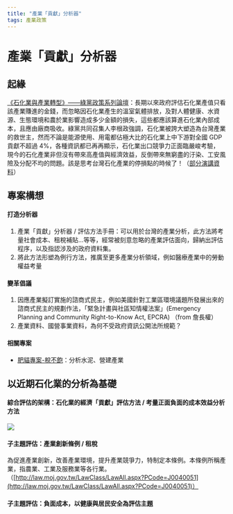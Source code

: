 ```yaml
---
title: "產業「貢獻」分析器"
tags: 產業政策
---
```


# 產業「貢獻」分析器

## 起緣

[《石化業與產業轉型》——綠黨政策系列論壇](https://m.facebook.com/TaiwanGreenParty/photos/a.478382626158.272075.282353111158/10152736800921159/?type=1&source=48&ref=bookmark)：長期以來政府評估石化業產值只看該產業賺進的金錢，而忽略因石化業產生的溫室氣體排放，及對人體健康、水資源、生態環境和農於業影響造成多少金額的損失，這些都應該算進石化業內部成本，且應由廠商吸收。綠黨共同召集人李根政強調，石化業被誇大塑造為台灣產業的救世主，然而不論是能源使用、用電都佔極大比的石化業上中下游對全國 GDP 貢獻不超過 4%，各種資訊都已再再顯示，石化業出口競爭力正面臨嚴峻考驗， 現今的石化產業非但沒有帶來高產值與經濟效益，反倒帶來無窮盡的汙染、工安風險及分配不均的問題。該是思考台灣石化產業的停損點的時候了！（[部分演講資料](http://www.greenparty.org.tw/sites/all/modules/civicrm/extern/url.php?u=6093&qid=73502)）

## 專案構想

#### 打造分析器

1.  產業「貢獻」分析器 / 評估方法手冊：可以用於台灣的產業分析，此方法將考量社會成本、租稅補貼...等等，經常被刻意忽略的產業評估面向，歸納出評估程序，以及指認涉及的政府資料集。
2.  將此方法形塑為例行方法，推廣至更多產業分析領域，例如醫療產業中的勞動權益考量

#### 變革倡議

1.  因應產業擬訂實施的諮商式民主，例如美國針對工業區環境議題所發展出來的諮商式民主的規劃作法，「緊急計畫與社區知情權法案」(Emergency Planning and Community Right-to-Know Act, EPCRA) （from 詹長權）
2.  產業資料、國營事業資料，為何不受政府資訊公開法所規範？

#### 相關專案

- [肥貓專案-稅不飽](http://hackfoldr.org/gxv/y4Fhms4cK5Q)：分析水泥、營建產業


## 以近期石化業的分析為基礎


#### 綜合評估的架構：石化業的經濟「貢獻」評估方法 / 考量正面負面的成本效益分析方法





![](https://g0vhackmd.blob.core.windows.net/g0v-hackmd-images/upload_17c8d0e59c0b0c29775e25ff936cb988)

#### 子主題評估：產業創新條例 / 租稅

為促進產業創新，改善產業環境，提升產業競爭力，特制定本條例。本條例所稱產業，指農業、工業及服務業等各行業。（[http://law.moj.gov.tw/LawClass/LawAll.aspx?PCode=J0040051](http://law.moj.gov.tw/LawClass/LawAll.aspx?PCode=J0040051)）





#### 子主題評估：負面成本，以健康與居民安全為評估主題









